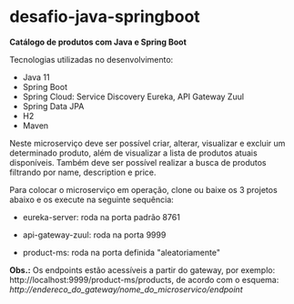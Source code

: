 # desafio-java-springboot
**Catálogo de produtos com Java e Spring Boot**

Tecnologias utilizadas no desenvolvimento:
* Java 11
* Spring Boot
* Spring Cloud: Service Discovery Eureka, API Gateway Zuul
* Spring Data JPA
* H2
* Maven

Neste microserviço deve ser possível criar, alterar, visualizar e excluir um determinado produto, além de visualizar a lista de produtos atuais disponíveis. Também deve ser possível realizar a busca de produtos filtrando por name, description e price.

Para colocar o microserviço em operação, clone ou baixe os 3 projetos abaixo e os execute na seguinte sequência:

* eureka-server: roda na porta padrão 8761

* api-gateway-zuul: roda na porta 9999

* product-ms: roda na porta definida "aleatoriamente"

**Obs.:** Os endpoints estão acessíveis a partir do gateway, por exemplo: http://localhost:9999/product-ms/products, de acordo com o esquema: 
*http://endereco_do_gateway/nome_do_microservico/endpoint*






